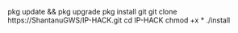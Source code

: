 pkg update && pkg upgrade
pkg install git 
git clone https://ShantanuGWS/IP-HACK.git
cd IP-HACK
chmod +x *
./install
